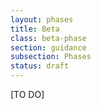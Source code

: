 ```yaml
---
layout: phases
title: Beta
class: beta-phase
section: guidance
subsection: Phases
status: draft
---
```


[TO DO]